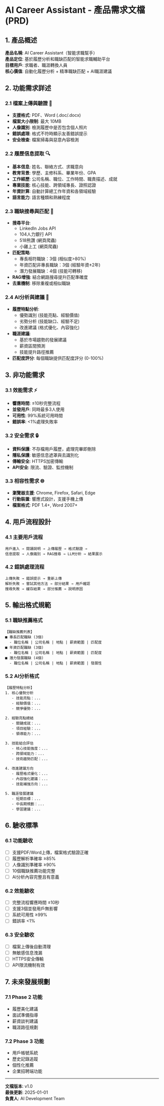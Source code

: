 # AI Career Assistant - 產品需求文檔 (PRD)

## 1. 產品概述

**產品名稱**: AI Career Assistant（智能求職幫手）  
**產品定位**: 基於履歷分析和職缺匹配的智能求職輔助平台  
**目標用戶**: 求職者、職涯轉換人員  
**核心價值**: 自動化履歷分析 + 精準職缺匹配 + AI職涯建議

## 2. 功能需求詳述

### 2.1 檔案上傳與驗證 📄
- **支援格式**: PDF、Word (.doc/.docx)
- **檔案大小限制**: 最大 10MB
- **人像識別**: 檢測履歷中是否包含個人照片
- **錯誤處理**: 格式不符時顯示友善錯誤提示
- **安全檢查**: 檔案掃毒與惡意內容檢測

### 2.2 履歷信息提取 🔍
- **基本信息**: 姓名、聯絡方式、求職意向
- **教育背景**: 學歷、主修科系、畢業年份、GPA
- **工作經歷**: 公司名稱、職位、工作時間、職責描述、成就
- **專業技能**: 核心技能、跨領域專長、證照認證
- **年資計算**: 自動計算總工作年資和各領域經驗
- **語言能力**: 語言種類和熟練程度

### 2.3 職缺搜尋與匹配 🎯
- **搜尋平台**: 
  - LinkedIn Jobs API
  - 104人力銀行 API
  - 518熊讚 (網頁爬蟲)
  - 小雞上工 (網頁爬蟲)
- **匹配策略**: 
  - 專長相符職缺：3個 (相似度>80%)
  - 年資匹配非專長職缺：3個 (經驗年資±2年)
  - 潛力發展職缺：4個 (技能可轉移)
- **RAG增強**: 結合網路搜尋提升匹配準確度
- **去重機制**: 移除重複或相似職缺

### 2.4 AI分析與建議 🤖
- **履歷特點分析**: 
  - 優勢識別 (技能亮點、經驗價值)
  - 劣勢分析 (技能缺口、經驗不足)
  - 改進建議 (格式優化、內容強化)
- **職涯建議**: 
  - 基於市場趨勢的發展建議
  - 薪資區間預測
  - 技能提升路徑推薦
- **匹配度評分**: 每個職缺提供匹配度評分 (0-100%)

## 3. 非功能需求

### 3.1 效能需求 ⚡
- **響應時間**: ≤10秒完整流程
- **並發用戶**: 同時最多3人使用
- **可用性**: 99%系統可用時間
- **錯誤率**: <1%處理失敗率

### 3.2 安全需求 🔒
- **資料保護**: 不存檔用戶履歷，處理完畢即刪除
- **隱私保護**: 敏感信息遮罩與去識別化
- **傳輸安全**: HTTPS加密傳輸
- **API安全**: 限流、驗證、監控機制

### 3.3 相容性需求 🌐
- **瀏覽器支援**: Chrome, Firefox, Safari, Edge
- **行動裝置**: 響應式設計，支援手機上傳
- **檔案格式**: PDF 1.4+, Word 2007+

## 4. 用戶流程設計

### 4.1 主要用戶流程
```
用戶進入 → 閱讀說明 → 上傳履歷 → 格式驗證 → 
信息提取 → 人像識別 → RAG搜尋 → LLM分析 → 結果展示
```

### 4.2 錯誤處理流程
```
上傳失敗 → 錯誤提示 → 重新上傳
解析失敗 → 嘗試其他方法 → 部分結果 → 用戶確認
搜尋失敗 → 緩存結果 → 部分推薦 → 說明原因
```

## 5. 輸出格式規範

### 5.1 職缺推薦格式
```
【職缺推薦列表】
■ 專長匹配職缺 (3個)
  - 職位名稱 | 公司名稱 | 地點 | 薪資範圍 | 匹配度
■ 年資匹配職缺 (3個)  
  - 職位名稱 | 公司名稱 | 地點 | 薪資範圍 | 匹配度
■ 潛力發展職缺 (4個)
  - 職位名稱 | 公司名稱 | 地點 | 薪資範圍 | 發展性
```

### 5.2 AI分析格式
```
【履歷特點分析】
1. 核心優勢分析
   - 技能亮點：...
   - 經驗價值：...
   - 競爭優勢：...

2. 經驗亮點總結  
   - 關鍵成就：...
   - 項目經驗：...
   - 領導能力：...

3. 技能組合評估
   - 核心技能強度：...
   - 跨領域能力：...
   - 技術趨勢匹配：...

4. 改進建議方向
   - 履歷格式優化：...
   - 內容強化建議：...
   - 技能補強方向：...

5. 職涯發展建議
   - 短期目標：...
   - 中長期規劃：...
   - 學習建議：...
```

## 6. 驗收標準

### 6.1 功能驗收
- [ ] 支援PDF/Word上傳，檔案格式驗證正確
- [ ] 履歷解析準確率 ≥85%
- [ ] 人像識別準確率 ≥90%
- [ ] 10個職缺推薦功能完整
- [ ] AI分析內容完整且有意義

### 6.2 效能驗收
- [ ] 完整流程響應時間 ≤10秒
- [ ] 支援3個並發用戶無影響
- [ ] 系統可用性 ≥99%
- [ ] 錯誤率 <1%

### 6.3 安全驗收
- [ ] 檔案上傳後自動清理
- [ ] 無敏感信息洩漏
- [ ] HTTPS安全傳輸
- [ ] API限流機制有效

## 7. 未來發展規劃

### 7.1 Phase 2 功能
- 履歷美化建議
- 面試準備指導
- 薪資談判建議
- 職涯路徑規劃

### 7.2 Phase 3 功能  
- 用戶帳號系統
- 歷史記錄追蹤
- 個性化推薦
- 企業招聘端功能

---

**文檔版本**: v1.0  
**最後更新**: 2025-01-01  
**負責人**: AI Development Team